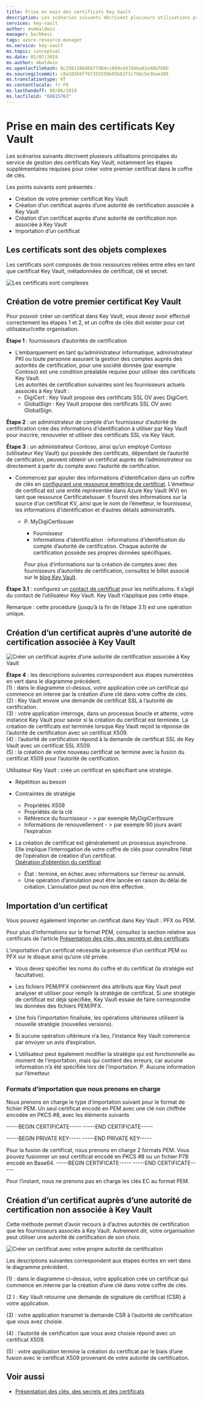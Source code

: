 ```yaml
---
title: Prise en main des certificats Key Vault
description: Les scénarios suivants décrivent plusieurs utilisations principales du service de gestion des certificats Key Vault, notamment les étapes supplémentaires requises pour créer votre premier certificat dans le coffre de clés.
services: key-vault
author: msmbaldwin
manager: barbkess
tags: azure-resource-manager
ms.service: key-vault
ms.topic: conceptual
ms.date: 01/07/2019
ms.author: mbaldwin
ms.openlocfilehash: 0c2581106466f7d84cc694cd47d4ba02e40bf60b
ms.sourcegitcommit: c8a102b9f76f355556b03b62f3c79dc5e3bae305
ms.translationtype: HT
ms.contentlocale: fr-FR
ms.lasthandoff: 08/06/2019
ms.locfileid: "68815763"
---
```

# <a name="get-started-with-key-vault-certificates"></a>Prise en main des certificats Key Vault
Les scénarios suivants décrivent plusieurs utilisations principales du service de gestion des certificats Key Vault, notamment les étapes supplémentaires requises pour créer votre premier certificat dans le coffre de clés.

Les points suivants sont présentés :
- Création de votre premier certificat Key Vault
- Création d’un certificat auprès d’une autorité de certification associée à Key Vault
- Création d’un certificat auprès d’une autorité de certification non associée à Key Vault
- Importation d’un certificat

## <a name="certificates-are-complex-objects"></a>Les certificats sont des objets complexes
Les certificats sont composés de trois ressources reliées entre elles en tant que certificat Key Vault, métadonnées de certificat, clé et secret.


![Les certificats sont complexes](media/azure-key-vault.png)


## <a name="creating-your-first-key-vault-certificate"></a>Création de votre premier certificat Key Vault  
 Pour pouvoir créer un certificat dans Key Vault, vous devez avoir effectué correctement les étapes 1 et 2, et un coffre de clés doit exister pour cet utilisateur/cette organisation.  

**Étape 1** : fournisseurs d’autorités de certification  
-   L’embarquement en tant qu’administrateur informatique, administrateur PKI ou toute personne assurant la gestion des comptes auprès des autorités de certification, pour une société donnée (par exemple Contoso) est une condition préalable requise pour utiliser des certificats Key Vault.  
    Les autorités de certification suivantes sont les fournisseurs actuels associés à Key Vault :  
    -   DigiCert : Key Vault propose des certificats SSL OV avec DigiCert.  
    -   GlobalSign : Key Vault propose des certificats SSL OV avec GlobalSign.  

**Étape 2** : un administrateur de compte d’un fournisseur d’autorité de certification crée des informations d’identification à utiliser par Key Vault pour inscrire, renouveler et utiliser des certificats SSL via Key Vault.

**Étape 3** : un administrateur Contoso, ainsi qu’un employé Contoso (utilisateur Key Vault) qui possède des certificats, dépendant de l’autorité de certification, peuvent obtenir un certificat auprès de l’administrateur ou directement à partir du compte avec l’autorité de certification.  

- Commencez par ajouter des informations d’identification dans un coffre de clés en [configurant une ressource émettrice de certificat](/rest/api/keyvault/setcertificateissuer/setcertificateissuer). L’émetteur de certificat est une entité représentée dans Azure Key Vault (KV) en tant que ressource CertificateIssuer. Il fournit des informations sur la source d’un certificat KV, ainsi que le nom de l’émetteur, le fournisseur, les informations d’identification et d’autres détails administratifs.
  - P. MyDigiCertIssuer  
    -   Fournisseur  
    -   Informations d’identification : informations d’identification du compte d’autorité de certification. Chaque autorité de certification possède ses propres données spécifiques.  

    Pour plus d’informations sur la création de comptes avec des fournisseurs d’autorités de certification, consultez le billet associé sur le [blog Key Vault](https://aka.ms/kvcertsblog).  

**Étape 3.1** : configurez un [contact de certificat](/rest/api/keyvault/setcertificatecontacts/setcertificatecontacts) pour les notifications. Il s’agit du contact de l’utilisateur Key Vault. Key Vault n’applique pas cette étape.  

Remarque : cette procédure (jusqu’à la fin de l’étape 3.1) est une opération unique.  

## <a name="creating-a-certificate-with-a-ca-partnered-with-key-vault"></a>Création d’un certificat auprès d’une autorité de certification associée à Key Vault

![Créer un certificat auprès d’une autorité de certification associée à Key Vault](media/certificate-authority-2.png)

**Étape 4** : les descriptions suivantes correspondent aux étapes numérotées en vert dans le diagramme précédent.  
  (1) : dans le diagramme ci-dessus, votre application crée un certificat qui commence en interne par la création d’une clé dans votre coffre de clés.  
  (2) : Key Vault envoie une demande de certificat SSL à l’autorité de certification.  
  (3) : votre application interroge, dans un processus boucle et attente, votre instance Key Vault pour savoir si la création du certificat est terminée. La création de certificats est terminée lorsque Key Vault reçoit la réponse de l’autorité de certification avec un certificat X509.  
  (4) : l’autorité de certification répond à la demande de certificat SSL de Key Vault avec un certificat SSL X509.  
  (5) : la création de votre nouveau certificat se termine avec la fusion du certificat X509 pour l’autorité de certification.  

  Utilisateur Key Vault : crée un certificat en spécifiant une stratégie.

  -   Répétition au besoin  
  -   Contraintes de stratégie  
      -   Propriétés X509  
      -   Propriétés de la clé  
      -   Référence du fournisseur - > par exemple MyDigiCertIssure  
      -   Informations de renouvellement - > par exemple 90 jours avant l’expiration  

  - La création de certificat est généralement un processus asynchrone. Elle implique l’interrogation de votre coffre de clés pour connaître l’état de l’opération de création d’un certificat.  
[Opération d’obtention du certificat](/rest/api/keyvault/getcertificateoperation/getcertificateoperation)  
      -   État : terminé, en échec avec informations sur l’erreur ou annulé.  
      -   Une opération d’annulation peut être lancée en raison du délai de création. L’annulation peut ou non être effective.  

## <a name="import-a-certificate"></a>Importation d’un certificat  
 Vous pouvez également importer un certificat dans Key Vault : PFX ou PEM.  

 Pour plus d’informations sur le format PEM, consultez la section relative aux certificats de l’article [Présentation des clés, des secrets et des certificats](about-keys-secrets-and-certificates.md).  

 L’importation d’un certificat nécessite la présence d’un certificat PEM ou PFX sur le disque ainsi qu’une clé privée. 
-   Vous devez spécifier les noms du coffre et du certificat (la stratégie est facultative).

-   Les fichiers PEM/PFX contiennent des attributs que Key Vault peut analyser et utiliser pour remplir la stratégie de certificat. Si une stratégie de certificat est déjà spécifiée, Key Vault essaie de faire correspondre les données des fichiers PEM/PFX.  

-   Une fois l’importation finalisée, les opérations ultérieures utilisent la nouvelle stratégie (nouvelles versions).  

-   Si aucune opération ultérieure n’a lieu, l’instance Key Vault commence par envoyer un avis d’expiration. 

-   L’utilisateur peut également modifier la stratégie qui est fonctionnelle au moment de l’importation, mais qui contient des erreurs, car aucune information n’a été spécifiée lors de l’importation. P. Aucune information sur l’émetteur.  

### <a name="formats-of-import-we-support"></a>Formats d’importation que nous prenons en charge
Nous prenons en charge le type d’importation suivant pour le format de fichier PEM. Un seul certificat encodé en PEM avec une clé non chiffrée encodée en PKCS #8, avec les éléments suivants

-----BEGIN CERTIFICATE----- -----END CERTIFICATE-----

-----BEGIN PRIVATE KEY----- -----END PRIVATE KEY-----

Pour la fusion de certificat, nous prenons en charge 2 formats PEM. Vous pouvez fusionner un seul certificat encodé en PKCS #8 ou un fichier P7B encodé en Base64. -----BEGIN CERTIFICATE----- -----END CERTIFICATE-----

Pour l’instant, nous ne prenons pas en charge les clés EC au format PEM.

## <a name="creating-a-certificate-with-a-ca-not-partnered-with-key-vault"></a>Création d’un certificat auprès d’une autorité de certification non associée à Key Vault  
 Cette méthode permet d’avoir recours à d’autres autorités de certification que les fournisseurs associés à Key Vault. Autrement dit, votre organisation peut utiliser une autorité de certification de son choix.  

![Créer un certificat avec votre propre autorité de certification](media/certificate-authority-1.png)  

 Les descriptions suivantes correspondent aux étapes écrites en vert dans le diagramme précédent.  

  (1) : dans le diagramme ci-dessus, votre application crée un certificat qui commence en interne par la création d’une clé dans votre coffre de clés.  

  (2 ) : Key Vault retourne une demande de signature de certificat (CSR) à votre application.  

  (3) : votre application transmet la demande CSR à l’autorité de certification que vous avez choisie.  

  (4) : l’autorité de certification que vous avez choisie répond avec un certificat X509.  

  (5) : votre application termine la création du certificat par le biais d’une fusion avec le certificat X509 provenant de votre autorité de certification.

## <a name="see-also"></a>Voir aussi

- [Présentation des clés, des secrets et des certificats](about-keys-secrets-and-certificates.md)
